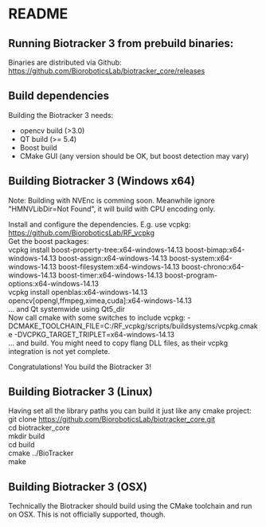 # README

## Running Biotracker 3 from prebuild binaries:

Binaries are distributed via Github: https://github.com/BioroboticsLab/biotracker_core/releases

##  Build dependencies

Building the Biotracker 3 needs: 
- opencv build (>3.0)  
- QT build (>= 5.4)  
- Boost build  
- CMake GUI (any version should be OK, but boost detection may vary)  

##  Building Biotracker 3 (Windows x64)

Note: Building with NVEnc is comming soon. Meanwhile ignore "HMNVLibDir=Not Found", it will build with CPU encoding only.  
  
Install and configure the dependencies. E.g. use vcpkg: https://github.com/BioroboticsLab/RF_vcpkg  
Get the boost packages:  
vcpkg install  boost-property-tree:x64-windows-14.13 boost-bimap:x64-windows-14.13 boost-assign:x64-windows-14.13 boost-system:x64-windows-14.13 boost-filesystem:x64-windows-14.13 boost-chrono:x64-windows-14.13 boost-timer:x64-windows-14.13 boost-program-options:x64-windows-14.13  
vcpkg install openblas:x64-windows-14.13 opencv[opengl,ffmpeg,ximea,cuda]:x64-windows-14.13  
... and Qt systemwide using Qt5_dir  
Now call cmake with some switches to include vcpkg: -DCMAKE_TOOLCHAIN_FILE=C:/RF_vcpkg/scripts/buildsystems/vcpkg.cmake -DVCPKG_TARGET_TRIPLET=x64-windows-14.13  
... and build. You might need to copy flang DLL files, as their vcpkg integration is not yet complete.  
  
Congratulations! You build the Biotracker 3!  

##  Building Biotracker 3 (Linux)

Having set all the library paths you can build it just like any cmake project:  
git clone https://github.com/BioroboticsLab/biotracker_core.git  
cd biotracker_core  
mkdir build  
cd build  
cmake ../BioTracker  
make  

##  Building Biotracker 3 (OSX)

Technically the Biotracker should build using the CMake toolchain and run on OSX. This is not officially supported, though.